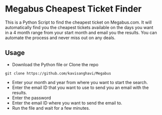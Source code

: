 # Megabus Cheapest Ticket Finder
This is a Python Script to find the cheapest ticket on Megabus.com. It will automatically find you the cheapest tickets available on the days you want in a 4 month range from your start month and email you the results. You can automate the process and never miss out on any deals.

## Usage
* Download the Python file or Clone the repo 
```console
git clone https://github.com/kavisanghavi/Megabus 
```

* Enter your month and year from where you want to start the search.
* Enter the email ID that you want to use to send you an email with the results.
* Enter the password
* Enter the email ID where you want to send the email to.
* Run the file and wait for a few minutes.
